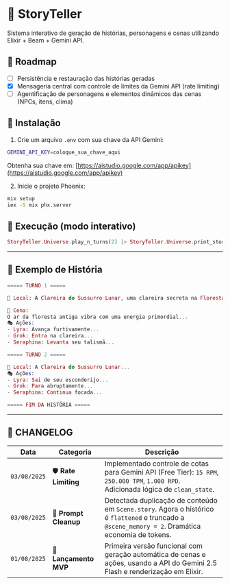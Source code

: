 # 🌌 StoryTeller

Sistema interativo de geração de histórias, personagens e cenas utilizando Elixir + Beam + Gemini API.

## 📍 Roadmap

* [ ] Persistência e restauração das histórias geradas
* [x] Mensageria central com controle de limites da Gemini API (rate limiting)
* [ ] Agentificação de personagens e elementos dinâmicos das cenas (NPCs, itens, clima)

## 🚀 Instalação

1. Crie um arquivo `.env` com sua chave da API Gemini:

```bash
GEMINI_API_KEY=coloque_sua_chave_aqui
```

Obtenha sua chave em: [https://aistudio.google.com/app/apikey](https://aistudio.google.com/app/apikey)

2. Inicie o projeto Phoenix:

```bash
mix setup
iex -S mix phx.server
```

## 🧪 Execução (modo interativo)

```elixir
StoryTeller.Universe.play_n_turns(2) |> StoryTeller.Universe.print_story()
```

---

## 📝 Exemplo de História

```elixir
===== TURNO 1 =====

📍 Local: A Clareira do Sussurro Lunar, uma clareira secreta na Floresta Eterna.

📖 Cena:
O ar da floresta antiga vibra com uma energia primordial...
🎭 Ações:
- Lyra: Avança furtivamente...
- Grok: Entra na clareira...
- Seraphina: Levanta seu talismã...

===== TURNO 2 =====

📍 Local: A Clareira do Sussurro Lunar...
🎭 Ações:
- Lyra: Sai de seu esconderijo...
- Grok: Para abruptamente...
- Seraphina: Continua focada...

===== FIM DA HISTÓRIA =====
```

---

## 📜 CHANGELOG

| Data         | Categoria             | Descrição                                                                                                                                          |
| ------------ | --------------------- | -------------------------------------------------------------------------------------------------------------------------------------------------- |
| `03/08/2025` | 🛡️ **Rate Limiting** | Implementado controle de cotas para Gemini API (Free Tier): `15 RPM`, `250.000 TPM`, `1.000 RPD`. <br>Adicionada lógica de `clean_state`.          |
| `03/08/2025` | 🧠 **Prompt Cleanup** | Detectada duplicação de conteúdo em `Scene.story`. Agora o histórico é `flattened` e truncado a `@scene_memory = 2`. Dramática economia de tokens. |
| `01/08/2025` | 🎉 **Lançamento MVP** | Primeira versão funcional com geração automática de cenas e ações, usando a API do Gemini 2.5 Flash e renderização em Elixir.                      |
